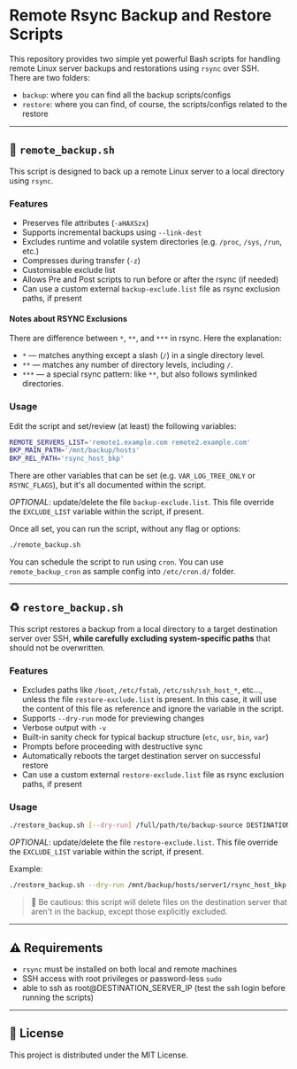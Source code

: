 # Remote Rsync Backup and Restore Scripts

This repository provides two simple yet powerful Bash scripts for handling remote Linux server backups and restorations using `rsync` over SSH.  
There are two folders:
- `backup`: where you can find all the backup scripts/configs
- `restore`: where you can find, of course, the scripts/configs related to the restore

---

## 🔄 `remote_backup.sh`

This script is designed to back up a remote Linux server to a local directory using `rsync`.  

### Features

- Preserves file attributes (`-aHAXSzx`)
- Supports incremental backups using `--link-dest`
- Excludes runtime and volatile system directories (e.g. `/proc`, `/sys`, `/run`, etc.)
- Compresses during transfer (`-z`)
- Customisable exclude list
- Allows Pre and Post scripts to run before or after the rsync (if needed)
- Can use a custom external `backup-exclude.list` file as rsync exclusion paths, if present

#### Notes about RSYNC Exclusions

There are difference between `*`, `**`, and `***` in rsync. Here the explanation:

- `*` — matches anything except a slash (`/`) in a single directory level.
- `**` — matches any number of directory levels, including `/`.
- `***` — a special rsync pattern: like `**`, but also follows symlinked directories.


### Usage

Edit the script and set/review (at least) the following variables:
```bash
REMOTE_SERVERS_LIST='remote1.example.com remote2.example.com'
BKP_MAIN_PATH='/mnt/backup/hosts'
BKP_REL_PATH='rsync_host_bkp'
```
There are other variables that can be set (e.g. `VAR_LOG_TREE_ONLY` or `RSYNC_FLAGS`), but it's all documented within the script.  

*OPTIONAL*: update/delete the file `backup-exclude.list`. This file override the `EXCLUDE_LIST` variable within the script, if present.  

Once all set, you can run the script, without any flag or options:

```bash
./remote_backup.sh
```

You can schedule the script to run using `cron`. You can use `remote_backup_cron` as sample config into `/etc/cron.d/` folder.  

---

## ♻️ `restore_backup.sh`

This script restores a backup from a local directory to a target destination server over SSH, **while carefully excluding system-specific paths** that should not be overwritten.

### Features

- Excludes paths like `/boot`, `/etc/fstab`, `/etc/ssh/ssh_host_*`, etc..., unless the file `restore-exclude.list` is present. In this case, it will use the content of this file as reference and ignore the variable in the script.
- Supports `--dry-run` mode for previewing changes
- Verbose output with `-v`
- Built-in sanity check for typical backup structure (`etc`, `usr`, `bin`, `var`)
- Prompts before proceeding with destructive sync
- Automatically reboots the target destination server on successful restore
- Can use a custom external `restore-exclude.list` file as rsync exclusion paths, if present

### Usage

```bash
./restore_backup.sh [--dry-run] /full/path/to/backup-source DESTINATION_SERVER_IP
```

*OPTIONAL*: update/delete the file `restore-exclude.list`. This file override the `EXCLUDE_LIST` variable within the script, if present.  

Example:

```bash
./restore_backup.sh --dry-run /mnt/backup/hosts/server1/rsync_host_bkp 192.168.1.100
```

> 🛑 Be cautious: this script will delete files on the destination server that aren't in the backup, except those explicitly excluded.

---

## ⚠️ Requirements

- `rsync` must be installed on both local and remote machines
- SSH access with root privileges or password-less `sudo` 
- able to ssh as root@DESTINATION_SERVER_IP (test the ssh login before running the scripts)

---

## 📁 License

This project is distributed under the MIT License.
